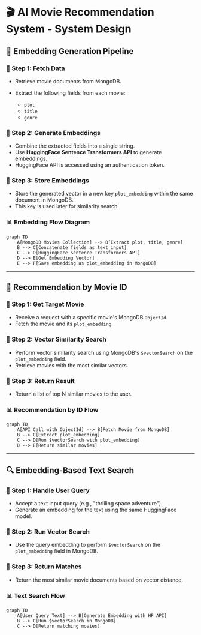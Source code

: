 # 🎬 AI Movie Recommendation System - System Design

## 🧠 Embedding Generation Pipeline

### 🔹 Step 1: Fetch Data

* Retrieve movie documents from MongoDB.
* Extract the following fields from each movie:

  * `plot`
  * `title`
  * `genre`

### 🔹 Step 2: Generate Embeddings

* Combine the extracted fields into a single string.
* Use **HuggingFace Sentence Transformers API** to generate embeddings.
* HuggingFace API is accessed using an authentication token.

### 🔹 Step 3: Store Embeddings

* Store the generated vector in a new key `plot_embedding` within the same document in MongoDB.
* This key is used later for similarity search.

### 📊 Embedding Flow Diagram

```mermaid
graph TD
    A[MongoDB Movies Collection] --> B[Extract plot, title, genre]
    B --> C[Concatenate fields as text input]
    C --> D[HuggingFace Sentence Transformers API]
    D --> E[Get Embedding Vector]
    E --> F[Save embedding as plot_embedding in MongoDB]
```

---

## 🎯 Recommendation by Movie ID

### 🔹 Step 1: Get Target Movie

* Receive a request with a specific movie's MongoDB `ObjectId`.
* Fetch the movie and its `plot_embedding`.

### 🔹 Step 2: Vector Similarity Search

* Perform vector similarity search using MongoDB's `$vectorSearch` on the `plot_embedding` field.
* Retrieve movies with the most similar vectors.

### 🔹 Step 3: Return Result

* Return a list of top N similar movies to the user.

### 📊 Recommendation by ID Flow

```mermaid
graph TD
    A[API Call with ObjectId] --> B[Fetch Movie from MongoDB]
    B --> C[Extract plot_embedding]
    C --> D[Run $vectorSearch with plot_embedding]
    D --> E[Return similar movies]
```

---

## 🔍 Embedding-Based Text Search

### 🔹 Step 1: Handle User Query

* Accept a text input query (e.g., "thrilling space adventure").
* Generate an embedding for the text using the same HuggingFace model.

### 🔹 Step 2: Run Vector Search

* Use the query embedding to perform `$vectorSearch` on the `plot_embedding` field in MongoDB.

### 🔹 Step 3: Return Matches

* Return the most similar movie documents based on vector distance.

### 📊 Text Search Flow

```mermaid
graph TD
    A[User Query Text] --> B[Generate Embedding with HF API]
    B --> C[Run $vectorSearch in MongoDB]
    C --> D[Return matching movies]
```
